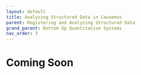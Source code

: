 ```yaml
---
layout: default
title: Analyzing Structured Data in Causemos
parent: Registering and Analyzing Structured Data
grand_parent: Bottom Up Quantitative Systems
nav_order: 3
---
```


# Coming Soon